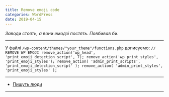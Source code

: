 ```yaml
---
title: Remove emoji code
categories: WordPress
date: 2019-04-15
---
```


_Заводи стоять, а вони емодзі постять.
Повбивав би._

-----

У файлі `/wp-content/themes/"your_theme"/functions.php` дописуємо:
`// REMOVE WP EMOJI
remove_action('wp_head', 'print_emoji_detection_script', 7);
remove_action('wp_print_styles', 'print_emoji_styles');
remove_action( 'admin_print_scripts', 'print_emoji_detection_script' );
remove_action( 'admin_print_styles', 'print_emoji_styles' );`

-----
* <a href="http://www.denisbouquet.com/remove-wordpress-emoji-code/" target="_blank">Пишуть люди</a>
-----